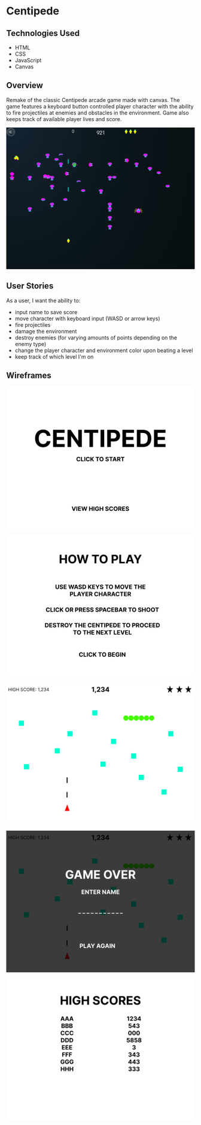 # Centipede

## Technologies Used

- HTML
- CSS
- JavaScript
- Canvas

## Overview

Remake of the classic Centipede arcade game made with canvas. The game features a keyboard button controlled player character with the ability to fire projectiles at enemies and obstacles in the environment. Game also keeps track of available player lives and score.

![Screenshot](screenshot.jpg)

## User Stories

As a user, I want the ability to:
* input name to save score
* move character with keyboard input (WASD or arrow keys)
* fire projectiles
* damage the environment
* destroy enemies (for varying amounts of points depending on the enemy type)
* change the player character and environment color upon beating a level
* keep track of which level I'm on

## Wireframes

![Start](images/START.png)

![HowToPlay](images/how-to-play.png)

![gameScreen](images/game-screen.png)

![gameOver](images/game-over.png)

![highScores](images/high-scores.png)

